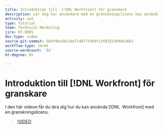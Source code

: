 ```yaml
---
title: Introduktion till  [!DNL Workfront] för granskare
description: Lär dig hur användare med en granskningslicens kan använda  [!DNL &#x200B; Workfront].
activity: use
type: Tutorial
team: Technical Marketing
jira: KT-8805
doc-type: video
source-git-commit: bbdf99c6bc1be714077fd94fc3f8325394de36b3
workflow-type: tm+mt
source-wordcount: '31'
ht-degree: 0%

---
```


# Introduktion till [!DNL Workfront] för granskare

I den här videon får du lära dig hur du kan använda [!DNL &#x200B; Workfront] med en granskningslicens.

>[!VIDEO](https://video.tv.adobe.com/v/335106/?quality=12&learn=on&enablevpops=1)

